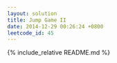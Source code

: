 ```yaml
---
layout: solution
title: Jump Game II
date: 2014-12-29 00:26:24 +0800
leetcode_id: 45
---
```

{% include_relative README.md %}

